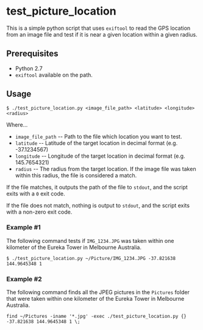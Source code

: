 # test_picture_location

This is a simple python script that uses ```exiftool``` to read the GPS location from an image file and test if it is near a given location within a given radius.

## Prerequisites

- Python 2.7
- ```exiftool``` available on the path.

## Usage

```
$ ./test_picture_location.py <image_file_path> <latitude> <longitude> <radius>
```

Where...

- ```image_file_path``` -- Path to the file which location you want to test.
- ```latitude``` -- Latitude of the target location in decimal format (e.g. -37.1234567)
- ```longitude``` -- Longitude of the target location in decimal format (e.g. 145.7654321)
- ```radius``` -- The radius from the target location.
If the image file was taken within this radius, the file is considered a match.

If the file matches, it outputs the path of the file to ```stdout```, and the script exits with a ```0``` exit code.

If the file does not match, nothing is output to ```stdout```, and the script exits with a non-zero exit code.

### Example #1

The following command tests if ```IMG_1234.JPG``` was taken within one kilometer of the Eureka Tower in Melbourne Australia.

```
$ ./test_picture_location.py ~/Picture/IMG_1234.JPG -37.821638 144.9645348 1
```

### Example #2

The following command finds all the JPEG pictures in the ```Pictures``` folder that were taken within one kilometer of the Eureka Tower in Melbourne Australia.

```
find ~/Pictures -iname '*.jpg' -exec ./test_picture_location.py {} -37.821638 144.9645348 1 \;
```
